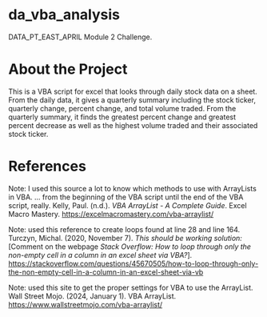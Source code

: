 # da_vba_analysis
DATA_PT_EAST_APRIL Module 2 Challenge.

# About the Project

This is a VBA script for excel that looks through daily stock data on a sheet.
From the daily data, it gives a quarterly summary including the stock ticker, quarterly change, percent change, and total volume traded.
From the quarterly summary, it finds the greatest percent change and greatest percent decrease as well as the highest volume traded and their associated stock ticker.



# References
Note: I used this source a lot to know which methods to use with ArrayLists in VBA.
      ... from the beginning of the VBA script until the end of the VBA script, really.
Kelly, Paul. (n.d.). _VBA ArrayList - A Complete Guide_. Excel Macro Mastery.
  https://excelmacromastery.com/vba-arraylist/

Note: used this reference to create loops found at line 28 and line 164.
Turczyn, Michal. (2020, November 7). _This should be working solution:_[Comment 
  on the webpage _Stack Overflow: How to loop through only the non-empty cell in a column in an excel sheet via VBA?_].
  https://stackoverflow.com/questions/45670505/how-to-loop-through-only-the-non-empty-cell-in-a-column-in-an-excel-sheet-via-vb

Note: used this site to get the proper settings for VBA to use the ArrayList.
Wall Street Mojo. (2024, January 1). VBA ArrayList.
  https://www.wallstreetmojo.com/vba-arraylist/

